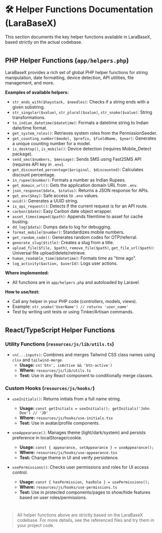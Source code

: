 # 🛠️ Helper Functions Documentation (LaraBaseX)

This section documents the key helper functions available in LaraBaseX, based strictly on the actual codebase.

#

## PHP Helper Functions (`app/helpers.php`)

LaraBaseX provides a rich set of global PHP helper functions for string manipulation, date formatting, device detection, API utilities, file management, and more.

**Examples of available helpers:**

- `str_ends_with($haystack, $needles)`: Checks if a string ends with a given substring.
- `str_singular($value)`, `str_plural($value)`, `str_snake($value)`: String transformations.
- `to_indian_datetime($datetime)`: Formats a datetime string to Indian date/time format.
- `get_system_roles()`: Retrieves system roles from the PermissionSeeder.
- `get_counting_number($model, $prefix, $fieldName, $year)`: Generates a unique counting number for a model.
- `is_desktop()`, `is_mobile()`: Device detection (requires Mobile_Detect package).
- `send_sms($numbers, $message)`: Sends SMS using Fast2SMS API (requires API key in `.env`).
- `get_discounted_percentage($original, $discounted)`: Calculates discount percentage.
- `in_rupee($number)`: Formats a number as Indian Rupees.
- `get_domain_url()`: Gets the application domain URL from `.env`.
- `json_response($data, $status)`: Returns a JSON response for APIs.
- `get_env($key)`: Safe access to `.env` values.
- `uuid()`: Generates a UUID string.
- `is_api_request()`: Detects if the current request is for an API route.
- `carbon($date)`: Easy Carbon date object wrapper.
- `asset_timestamped($path)`: Appends filemtime to asset for cache busting.
- `dd_log($data)`: Dumps data to log for debugging.
- `format_mobile($number)`: Standardizes mobile numbers.
- `get_random_code()`: Generates random codes for OTP/referral.
- `generate_slug($title)`: Creates a slug from a title.
- `upload_file($file, $path)`, `remove_file($path)`, `get_file_url($path)`: Universal file upload/delete/retrieve.
- `human_readable_time($datetime)`: Formats time as "time ago".
- `log_activity($action, $userId)`: Logs user actions.

**Where implemented:**
- All functions are in `app/helpers.php` and autoloaded by Laravel.

**How to use/test:**
- Call any helper in your PHP code (controllers, models, views).
- Example: `str_snake('UserName') // returns 'user_name'`
- Test by writing unit tests or using Tinker/Artisan commands.

#

## React/TypeScript Helper Functions

### Utility Functions (`resources/js/lib/utils.ts`)

- `cn(...inputs)`: Combines and merges Tailwind CSS class names using `clsx` and `tailwind-merge`.
  - **Usage:** `cn('btn', isActive && 'btn-active')`
  - **Where:** `resources/js/lib/utils.ts`
  - **Test:** Use in any React component to conditionally merge classes.

### Custom Hooks (`resources/js/hooks/`)

- `useInitials()`: Returns initials from a full name string.
  - **Usage:** `const getInitials = useInitials(); getInitials('John Doe') // 'JD'`
  - **Where:** `resources/js/hooks/use-initials.tsx`
  - **Test:** Use in avatar/profile components.

- `useAppearance()`: Manages theme (light/dark/system) and persists preference in localStorage/cookie.
  - **Usage:** `const { appearance, setAppearance } = useAppearance();`
  - **Where:** `resources/js/hooks/use-appearance.tsx`
  - **Test:** Change theme in UI and verify persistence.

- `usePermissions()`: Checks user permissions and roles for UI access control.
  - **Usage:** `const { hasPermission, hasRole } = usePermissions();`
  - **Where:** `resources/js/hooks/use-permissions.ts`
  - **Test:** Use in protected components/pages to show/hide features based on user roles/permissions.

#

> All helper functions above are strictly based on the LaraBaseX codebase. For more details, see the referenced files and try them in your project code.
